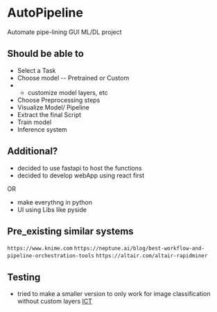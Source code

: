 # AutoPipeline

Automate pipe-lining GUI ML/DL project

## Should be able to

- Select a Task
- Choose model -- Pretrained or Custom
- - customize model layers, etc
- Choose Preprocessing steps
- Visualize Model/ Pipeline
- Extract the final Script
- Train model
- Inference system

## Additional?

- decided to use fastapi to host the functions
- decided to develop webApp using react first

OR

- make everythng in python
- UI using Libs like pyside

## Pre_existing similar systems

`https://www.knime.com`
`https://neptune.ai/blog/best-workflow-and-pipeline-orchestration-tools`
`https://altair.com/altair-rapidminer`

## Testing

- tried to make a smaller version to only work for image classification without custom layers
[ICT](https://github.com/Haroon-64/Image_Classifier_Trainer)
